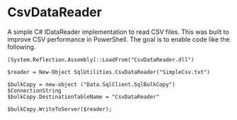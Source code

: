 CsvDataReader=============A simple C# IDataReader implementation to read CSV files.  This was built to improve CSV performance in PowerShell.  The goal is to enable code like the following.	[System.Reflection.Assembly]::LoadFrom("CsvDataReader.dll")		$reader = New-Object SqlUtilities.CsvDataReader("SimpleCsv.txt")			$bulkCopy = new-object ("Data.SqlClient.SqlBulkCopy") $ConnectionString	$bulkCopy.DestinationTableName = "CsvDataReader"			$bulkCopy.WriteToServer($reader);